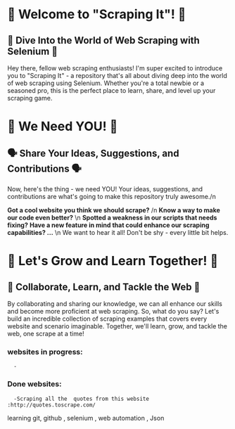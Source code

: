 # 🙌 Welcome to "Scraping It"! 🙌

## 🚀 Dive Into the World of Web Scraping with Selenium 🚀

Hey there, fellow web scraping enthusiasts! I'm super excited to introduce you to "Scraping It" - a repository that's all about diving deep into the world of web scraping using Selenium. Whether you're a total newbie or a seasoned pro, this is the perfect place to learn, share, and level up your scraping game. 

# 🙏 We Need YOU! 🙏

## 🗣️ Share Your Ideas, Suggestions, and Contributions 🗣️

Now, here's the thing - we need YOU! Your ideas, suggestions, and contributions are what's going to make this repository truly awesome./n

**Got a cool website you think we should scrape?** /n
**Know a way to make our code even better?** \n
**Spotted a weakness in our scripts that needs fixing?**
**Have a new feature in mind that could enhance our scraping capabilities? ...**
\n
We want to hear it all! Don't be shy - every little bit helps. 

# 🌟 Let's Grow and Learn Together! 🌟

## 💪 Collaborate, Learn, and Tackle the Web 💪

By collaborating and sharing our knowledge, we can all enhance our skills and become more proficient at web scraping. So, what do you say? Let's build an incredible collection of scraping examples that covers every website and scenario imaginable. Together, we'll learn, grow, and tackle the web, one scrape at a time! 


### websites in progress:
      -

### Done websites:
      -Scraping all the  quotes from this website :http://quotes.toscrape.com/


learning git, github , selenium , web automation , Json 
